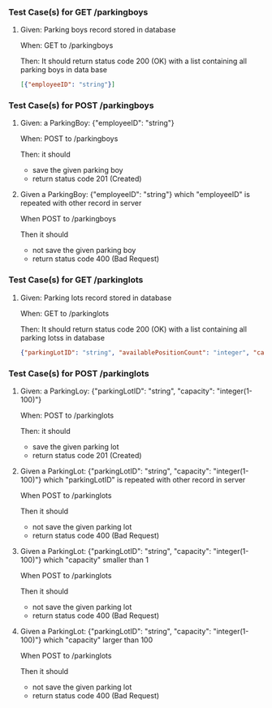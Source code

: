 ### Test Case(s) for GET /parkingboys
1.  Given: Parking boys record stored in database

    When: GET to /parkingboys
    
    Then: It should return status code 200 (OK) with a list containing all parking boys in data base
    ```JSON
    [{"employeeID": "string"}]
    ```

### Test Case(s) for POST /parkingboys
1. Given: a ParkingBoy: {"employeeID": "string"}

    When: POST to /parkingboys
    
    Then: it should 
    
    * save the given parking boy
    * return status code 201 (Created)

2. Given a ParkingBoy: {"employeeID": "string"} which "employeeID" is repeated with other record in server

    When POST to /parkingboys
    
    Then it should 
    
    * not save the given parking boy
    * return status code 400 (Bad Request)
    
### Test Case(s) for GET /parkinglots
1.  Given: Parking lots record stored in database

    When: GET to /parkinglots
    
    Then: It should return status code 200 (OK) with a list containing all parking lotss in database
    ```JSON
    {"parkingLotID": "string", "availablePositionCount": "integer", "capacity": "integer(1-100)"}
    ```

### Test Case(s) for POST /parkinglots
1. Given: a ParkingLoy: {"parkingLotID": "string", "capacity": "integer(1-100)"}

    When: POST to /parkinglots
    
    Then: it should 
    
    * save the given parking lot
    * return status code 201 (Created)

2. Given a ParkingLot: {"parkingLotID": "string", "capacity": "integer(1-100)"} which "parkingLotID" is repeated with other record in server

    When POST to /parkinglots
    
    Then it should 
    
    * not save the given parking lot
    * return status code 400 (Bad Request)

3. Given a ParkingLot: {"parkingLotID": "string", "capacity": "integer(1-100)"} which "capacity" smaller than 1

    When POST to /parkinglots
    
    Then it should 
    
    * not save the given parking lot
    * return status code 400 (Bad Request)

4. Given a ParkingLot: {"parkingLotID": "string", "capacity": "integer(1-100)"} which "capacity" larger than 100

    When POST to /parkinglots
    
    Then it should 
    
    * not save the given parking lot
    * return status code 400 (Bad Request)
